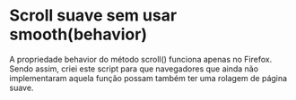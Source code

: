 # Scroll suave sem usar smooth(behavior)

A propriedade behavior do método scroll() funciona apenas no Firefox. Sendo assim, criei este script para que navegadores que ainda não implementaram aquela função
possam também ter uma rolagem de página suave.

